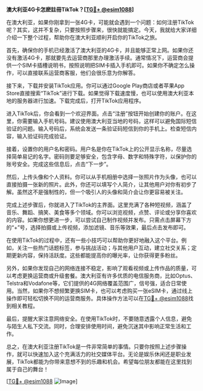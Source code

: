 **澳大利亚4G卡怎麽註冊TikTok？[[TG💪+ @esim1088](https://t.me/s/esim1088)]**

在澳大利亚，如果你刚拿到一张4G卡，可能就会遇到一个问题：如何注册TikTok呢？其实，这并不复杂，只要按照步骤来，很快就能搞定。今天，我就给大家详细介绍一下整个过程，帮助你在澳大利亚顺利开启你的TikTok之旅。

首先，确保你的手机已经激活了澳大利亚的4G卡，并且能够正常上网。如果你还没有激活4G卡，那就要先去运营商那里办理激活手续。通常情况下，运营商会提供一个SIM卡插槽说明书，按照说明把SIM卡插入手机即可。如果你不确定怎么操作，可以直接联系运营商客服，他们会很乐意为你解答。

接下来，下载并安装TikTok应用。你可以通过Google Play商店或者苹果App Store直接搜索“TikTok”进行下载。如果觉得下载速度慢，也可以使用澳大利亚本地的服务器进行加速。下载完成后，打开TikTok应用程序。

进入TikTok后，你会看到一个欢迎界面。点击“注册”按钮开始创建你的账户。在这里，你需要输入手机号码。建议使用澳大利亚当地的号码，这样可以避免国际短信验证的问题。输入号码后，系统会发送一条验证码短信到你的手机上。检查短信内容，输入验证码完成验证。

接着，设置你的用户名和密码。用户名是你在TikTok上的公开显示名称，尽量选择简单易记的名字。密码则要足够安全，包含字母、数字和特殊字符，以保护你的账号安全。完成这些信息后，点击“下一步”。

然后，上传头像和个人资料。你可以从手机相册中选择一张照片作为头像，也可以直接拍摄一张新的照片。此外，你还可以填写个人简介，让其他用户对你有初步了解。虽然这不是强制性的，但一个吸引人的头像和简介会让你更容易被关注。

完成上述步骤后，你就进入了TikTok的主界面。这里充满了各种短视频，涵盖了音乐、舞蹈、搞笑、美食等多个领域。你可以浏览视频，点赞、评论或分享你喜欢的内容。如果你想更进一步，可以尝试自己制作视频并发布。只需点击屏幕下方的“+”号，选择拍摄或上传视频，添加滤镜、音乐等效果，最后点击发布即可。

在使用TikTok的过程中，还有一些小技巧可以帮助你更好地融入这个平台。例如，关注一些热门话题标签，参与挑战活动；与其他用户互动，建立社交关系；定期更新内容，保持活跃度。这些都能提高你的曝光率，让你获得更多粉丝。

另外，如果你发现自己的网络连接不稳定，影响了观看视频或上传作品的质量，可以考虑更换运营商或升级套餐。澳大利亚有许多优质的电信服务商，比如Optus、Telstra和Vodafone等，它们提供的4G网络覆盖范围广，信号强，适合日常使用。当然，如果你不想频繁更换SIM卡，也可以考虑购买一张eSIM卡，通过线上操作即可轻松切换不同的运营商服务。具体操作方法可以在[TG💪+ @esim1088](https://t.me/s/esim1088)找到相关教程。

最后，提醒大家注意网络安全。在使用TikTok时，不要随意透露个人信息，避免与陌生人私下交流。同时，合理安排使用时间，避免沉迷其中影响正常生活和工作。

总之，在澳大利亚注册TikTok是一件非常简单的事情。只要你按照上述步骤操作，就可以快速加入这个充满活力的社交媒体平台。无论是娱乐休闲还是职业发展，TikTok都能为你带来意想不到的乐趣和机会。希望每位朋友都能在这里找到属于自己的舞台！

[[TG💪+ @esim1088](https://t.me/s/esim1088) ![Image](https://i.postimg.cc/4NQfJmqS/Snipaste-2025-05-13-00-14-12.png)]